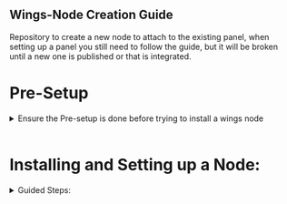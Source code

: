 ## Wings-Node Creation Guide
Repository to create a new node to attach to the existing panel, when setting up a panel you still need to follow the guide, but it will be broken until a new one is published or that is integrated.

# Pre-Setup
<details>
<summary>Ensure the Pre-setup is done before trying to install a wings node</summary>

## 1. Setup the new system with ubuntu 22.04 LTS
<details>
<summary>Guided Steps:</summary>
<br>

[Guide link](https://ostechnix.com/install-ubuntu-server/)

</details>


## 2. Setup the ufw to allow that ssh port then enable it
<details>
<summary>Guided Steps:</summary>
<br>

1. Check if ufw is active (should be inactive) ```sudo ufw status numbered```

2. Default ssh port is 22, for staggering more servers on the same network we have gone to: 2222, 3222, etc. (may not be correct correct but works)
    
    ```sudo ufw allow <portnum>/<protocol (usually just tcp)>``` optionally add a comment by making it: ```sudo ufw allow <portnum>/<protocol (usually just tcp)> comment '<comment>'```

3. Other ports required by default for pterodactyl are:
	1. 2022 - SFTP port for pterodactyl running servers, we have staggered to ports 2023, 2024
	2. 443 - HTTPS port for connection, we have staggered to ports 8443, 8444
	3. 80 - HTTP port for fallback, we have staggered to ports 8081, 8082
	4. <port allocation range> - For allowing game server connections, we use ports 27000:27099 split between the servers.

        To add a range you do:  ```sudo ufw allow <portnum>:<portnum>/<protocol>```

	5. Enable ufw:  ```sudo ufw enable```

</details>

## 3. Sort out the new ssh port if using non standard
<details>
<summary>Guided Steps:</summary>
<br>

If this is the only server on a network then by default it will be 22 and can be left, otherwise do the below:

1. ```nano /etc/ssh/sshd_config```

2. look for ```#Port 22```, and remove the comment at the beginning and set it to the new ssh port (make sure it is one allowed by ufw)

3. Save the file ```(ctrl x)``` then follow the instructions for saving.

4. Restart ssh services: ```sudo /sbin/service sshd restart```

5. Sometimes restart the server itself ```sudo reboot -h now```

</details>

## 4. Create a new user account for remote access with sudo group
<details>
<summary>Guided Steps:</summary>
<br>

If you are going to have multiple users possibly managing the server itself, ensure you add another user account etc:

1. Create the user account: ```sudo adduser <username>```

2. Grant the user the sudo group: ```sudo usermod -aG sudo <username>```

3. Have the user connect and reset their password ```passwd```

</details>

## 5. install docker through this guide: 
<details>
<summary>Guided Steps:</summary>
<br>

[Guide link or follow below](https://www.digitalocean.com/community/tutorials/how-to-install-and-use-docker-on-ubuntu-22-04)

1. ```sudo apt update```

2. ```sudo apt install apt-transport-https ca-certificates curl software-properties-common```

3. ```curl -fsSL https://download.docker.com/linux/ubuntu/gpg | sudo gpg --dearmor -o /usr/share/keyrings/docker-archive-keyring.gpg```

4. ```echo "deb [arch=$(dpkg --print-architecture) signed-by=/usr/share/keyrings/docker-archive-keyring.gpg] https://download.docker.com/linux/ubuntu $(lsb_release -cs) stable" | sudo tee /etc/apt/sources.list.d/docker.list > /dev/null```

5. ```sudo apt update```

6. ```apt-cache policy docker-ce```

7. ```sudo apt install docker-ce```

8. ```sudo systemctl status docker```

</details>

## 6. Allow docker to be ran without the sudo command on user account:
<details>
<summary>Guided Steps:</summary>
<br>

1. ```sudo usermod -aG docker ${USER}```

2. ```su - ${USER}```

3. ```groups```

4. If not on the account that needs the permission use this: ```sudo usermod -aG docker <username>```

</details>

## 7. Install docker compose through this guide: 
<details>
<summary>Guided Steps:</summary>
<br>

[Guide link or follow below](https://www.digitalocean.com/community/tutorials/how-to-install-and-use-docker-compose-on-ubuntu-22-04)

1. ```mkdir -p ~/.docker/cli-plugins/```

2. ```curl -SL https://github.com/docker/compose/releases/download/v2.3.3/docker-compose-linux-x86_64 -o ~/.docker/cli-plugins/docker-compose```

3. ```chmod +x ~/.docker/cli-plugins/docker-compose```

4. ```docker compose version```

</details>
</details>
<br>

# Installing and Setting up a Node:
<details>
<summary>Guided Steps:</summary>
<br>

[Old Guide link or follow below (Below is better)](https://github.com/EdyTheCow/docker-pterodactyl)

### Requirements:

1. Access to the domain DNS records with Edit permissions.
2. A further server to be used as a node running Ubuntu 22.04 Server (LTS)

### Setup the DNS record:

2. Create an A record pointing to the wings server IP, this shouldn't be proxied on Cloudflare (grey cloud).

### Installing and setting up Traefik:

#### Pre-Requisites:

Ensure if the directory is a private repo you create a PAT for it. Follow the steps below:

1. go to ```github.com -> settings -> developer settings -> Personal access tokens -> Fine-grained tokens -> Generate new token```,

2. Select a unique name then set the Resouce owner as the organization, set a short expiration since it isnt needed, set it to only select repositories: ```pterodactyl-docker```, then repository permissions for contents to ```"Read-only"``` and ```generate token```, **ensure you copy it** since it will get auto hidden after leaving the page.

3. Use your github username the PAT was created on, and the PAT in the below git clone statement to allow it to pass auth.

#### Setup:

1. Clone the repo: ```sudo git clone https://<github username>:<paste PAT>@github.com/Wargames-Development/pterodactyl-docker.git /home/```

2. Allow access to the directory: ```sudo chown -R <username>:<username> /home/pterodactyl-docker/```

3. Navigate to the folder for traefik in filezilla ```cd /home/pterodactyl-docker/_base/compose/```

4. Edit the file .env adding the cloudflare zone api token: Ask Glac for the api key and add it under ```CF_DNS_API_TOKEN=<placeholder>``` This will allow it to work for generating ssl certs without port 80. Save and upload the new edited .env

5. Edit the docker-compose.yml and change the ports under ```Services->ports->``` to have the two selected ports for http and https for that node. Save and upload the edited file.

6. Navigate to the folder for traefik's data: ```cd /home/pterodactyl-docker/_base/data/traefik/```

7. Edit the traefik.toml and change the ```[entryPoints]->[entryPoints.web]->address = ":port"``` to the http port, repeat for the .websecure https port (set it to the https port), update the email under ```[certificatesResolvers.letsencrypt.acme]``` to be your email for notifaction of renewals (will tell you if it fails etc).

8. set the acme.json to have the correct permissions: ```sudo chmod 600 /home/pterodactyl-docker/_base/data/traefik/acme.json```

9. You will now need to create a new network called "pterodactyl" that is shared: ```docker network create pterodactyl```

10. Bring up the docker container: Navigate to ```cd /home/pterodactyl-docker/_base/compose/``` and run ```docker compose up -d```

11. Check the logs for the container to see if there were errors: be in the same compose directory and run: ```docker logs base-traefik-1```

12. You can also check the ports in use by doing: ```docker ps```

### Setting up the wing node:

1. Navigate to the directory: ```cd /home/pterodactyl-docker/wings/compose/```

2. Edit the .env: Open the .env and add the FQDN(Fully Qualified Domain Name) that you added as a DNS A Record eg. ```node<num>.example.com``` Save and upload the edited file.

3. Edit the docker-compose.yml and change the port for SFTP, and a port for a label: ```services->wings->ports-> "<SFTP-Port>:<SFTP-Port>"```

    Set the SFTP-Port to the one you set earlier when doing the UFW.

    ```services->wings->labels-> "traefik.http.services.pterodactyl_wings-https.loadbalancer.server.port=<HTTPS-Port>"```

    Set the HTTPS-Port to the one you set earlier when doing the UFW. Save and upload the docker-compose.yml back onto the server.

4. Access the ```panel->admin settings-> nodes``` page and create a new node filling out the information as such:

    ```bash
    Name = <Node Name> # We follow node naming eg. ```Node<number>```
    Description = <Node Descriptor> # We usually follow adding the informatin that the node is running on (server specs),
    Location =  <location of node> # If the node is on a new location remember to make a new location, then try create the node
    Node Visibility = <Public> # If you want anyone to be able to use it etc. (not sure about private),
    FQDN = <FQDN in A record> # If this is wrong it will give: "\"pterodactyl_wings-https\" error: unable to find the IP address for the container"
    Communicate over SSL = <Use SSL Connection> # If this is wrong it will give: "\"pterodactyl_wings-https\" error: unable to find the IP address for the container"
    Behind Proxy = <Behind Proxy> # If this is wrong it will give: "\"pterodactyl_wings-https\" error: unable to find the IP address for the container"
    Daemon Server File Directory = <Leave default> # If changes were made to the default storage locations then this needs to be changed.
    Total Memory = <RAM of server in MIB> # Convert from GB to MiB using below tool, ensure to leave some headway, ususally leave 1-2GB.
    Memory Over-Allocation = <set to 0> # Set to 0 unless you understand fully what it does, allows the node to go beyond the set value.
    Total Disk Space = <Disk-space in MiB> # Convert from GB to MiB using below tool, find using df -h and leave a little space for the system ~50GB
    Disk Over-Allocation = <set to 0> # Set to 0 unless you understand fully what it does, allows the node to go beyond the set value.
    Daemon Port = <HTTPS port set earlier> # Ensure to set to the HTTP S Port not HTTP since we are using SSL.
    Daemon SFTP Port = <SFTP port set earlier> # Ensure this is set to the correct port, used for SFTP usage for individual servers.
    ```

    [Converter for GB to MiB](https://www.xconvert.com/unit-converter/gigabytes-to-mebibytes)
<br>

5. Go to the Configuration tab in the new node, and copy the configuration file.

6. Navigate to ```cd /home/pterodactyl-docker/wings/data/wings/etc/```

7. Paste the content you copied into the config.yml and save and upload it again.

8. Navigate to: ```cd /home/pterodactyl-docker/wings/compose/```

9. Run the command: ```docker compose up -d```

10. Check the logs for the container to see if there were errors: be in the same compose directory and run: ```docker logs pterodactyl-wings-1```

11. You can also check the ports in use by doing: ```docker ps```


### If there are issues for any node with conflicting networks etc, Check the subnets of that server, and or other docker containers on the other nodes

The error may look like:
```bash
    FATAL: [Month Date Time] failed to configure docker environment error= Error response from daemon: invalid pool request: Pool overlaps with other one on this address space

    Stacktrace:
    Error response from daemon: invalid pool request: Pool overlaps with other one on this address space
```

<details>
<summary>Guided Steps:</summary>

### Checking the currently in use subnets of the other servers

If the new node is running on the same network as other nodes, then it will need its subnets to be different to the current ones in use by the other nodes.

Please refer to the documentation that we have for this, or go onto the other servers and check the current subnets of the networks in use using this command.

It will require jq to be installed, so if you get that error install it using ```sudo apt update``` followed by, ```sudo apt install jq```

```docker network inspect $(docker network ls | awk '$3 == "bridge" { print $1}') | jq -r '.[] | .Name + " " + .IPAM.Config[0].Subnet' -```

This will return likely 3 responses if the server failed because of subnet allocations:
bridge 172.17.0.0/16
pterodactyl 172.18.0.0/16
wings0 172.22.0.0/16

This needs to be repeated on all nodes that exist and then adjust in the docker composes the subnets that they are conflicting with.

Ps. remember to delete and re-create the pterodactyl network with a specific non-conflicting subnet:

1. Turn off any containers that are running, both the wings and the traefik using ```docker compose down``` in their compose directories.

2. Remove the old network that doesn't work: ```docker network rm pterodactyl```

3. Create the new network with a set subnet that is free:

    ```docker network create --driver bridge --subnet 172.<set number that doesnt conflict>.0.0/16 pterodactyl```

    **It appears that the pterodactyl network by default likes to create on subnet 172.18.0.0/16, and it also looks like pterodactyl_nw generated by wings somewhere also wants .18, therefore the usual fix is offsetting the pterodactyl network to 172.19.0.0/16 therefore use:** ```docker network create --driver bridge --subnet 172.19.0.0/16 pterodactyl```

4. Put back up both of the containers, traefik first, then wings.

### Further Errors:

If you have attempted to change a value on the node in the panel and it gives you a 500 error loop, recreate the node again and ensure settings are correct such as:

```bash
FQDN = Correct node.example.com address as an a record in cloudflare.
Communicate Over SSL = Use SSL Connection,
Behind Proxy = Behind Proxy
Daemon Port = Correct HTTPS Port
Daemon SFTP Port = Correct SFTP Port
```

</details>
</details>